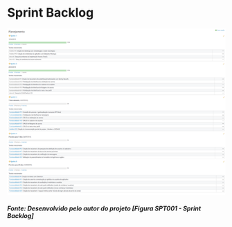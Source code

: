 # Sprint Backlog

![Preview](/images/sprint-backlog/sprint-backlog-01.png?raw=true "Figura SPT001 - Sprint Backlog")
<h5>Fonte: Desenvolvido pelo autor do projeto [Figura SPT001 - Sprint Backlog]</h5>
